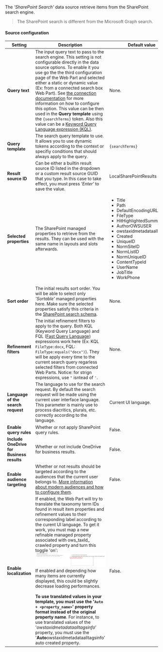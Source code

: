 The _'SharePoint Search'_ data source retrieve items from the SharePoint search engine.

> The SharePoint search is different from the Microsoft Graph search.

#### Source configuration

| Setting | Description | Default value 
| ------- |---------------- | ---------- |
| **Query text** | The input query text to pass to the search engine. This setting is not configurable directly in the data source options. To enable it you use go the the third configuration page of the Web Part and selected either a static or dynamic value (Ex: from a connected search box Web Part). See [the connection documentation](#) for more information on how to configure this option. This value can be then used in the **Query template** using the `{searchTerms}` token. Also this value can be a [Keyword Query Language expression (KQL)](https://docs.microsoft.com/en-us/sharepoint/dev/general-development/keyword-query-language-kql-syntax-reference). | None.
| **Query template** | The search query template to use. It allows you to use dynamic tokens according to the context or specifiy conditions that should always apply to the query. | `{searchTerms}`
| **Result source ID** | Can be either a builtin result source ID listed in the dropdown or a custom result source GUID that you type. In this case to take effect, you must press _'Enter'_ to save the value. | LocalSharePointResults
| **Selected properties** | The SharePoint managed properties to retrieve from the results. They can be used with the same name in layouts and slots afterwards. | <ul><li>Title</li><li>Path</li><li>DefaultEncodingURL</li><li>FileType</li><li>HitHighlightedSummary</li><li>AuthorOWSUSER</li><li>owstaxidmetadataalltagsinfo</li><li>Created</li><li>UniqueID</li><li>NormSiteID</li><li>NormListID</li><li>NormUniqueID</li><li>ContentTypeId</li><li>UserName</li><li>JobTitle</li><li>WorkPhone</ul>
| **Sort order** | The initial results sort order. You will be able to select only _'Sortable'_ managed properties here. Make sure the selected  properties satisfy this criteria in the [SharePoint search schema](https://docs.microsoft.com/en-us/sharepoint/technical-reference/crawled-and-managed-properties-overview). | None.
| **Refinement filters** | The initial refinement filters to apply to the query. Both KQL (Keyword Query Language) and FQL ([Fast Query Language](https://docs.microsoft.com/en-us/sharepoint/dev/general-development/fast-query-language-fql-syntax-reference)) expressions work here (Ex: KQL `FileType:docx`, FQL: `FileType:equals("docx")`). They will be apply every time to the current search query regarless selected filters from connected Web Parts. Notice: for strign expressions, use `"` isntead of `'`. | None.
| **Language of the search request** | The language to use for the search request. By default the search request will be made using the current user interface language. This parameter is mainly use to process diacritics, plurals, etc. correctly according to the language. | Current UI language.
| **Enable query rules** | Whether or not apply SharePoint query rules. | False.
| **Include OneDrive for Business results** | Whether or not include OneDrive for business results. | False.
| **Enable audience targeting** | Whether or not results should be targeted according to the audiences that the current user belongs to. [More information about modern audiences and how to configure them](https://support.microsoft.com/en-us/office/target-navigation-news-and-files-to-specific-audiences-33d84cb6-14ed-4e53-a426-74c38ea32293). | False.
| **Enable localization** | If enabled, the Web Part will try to translate the taxonomy term IDs found in result item properties and refinement values to their corresponding label according to the curent UI language. To get it work, you must map a new refinable managed property associated with ows_taxId_ crawled property and turn this toggle 'on': <a href="../../../assets/webparts/data_visualizer/localization_crawled_property.png"><img src="../../../assets/webparts/data_visualizer/localization_crawled_property.png"/></a> If enabled and depending how many items are currently displayed, this could be slightly decrease loading performances. </br></br>**To use translated values in your template, you must use the '`Auto + <property_name>`' property format instead of the original property name**. For instance, to use translated values of the '_owstaxidmetadataalltagsinfo_' property, you must use the '**Auto**owstaxidmetadataalltagsinfo' auto created property.   | False.


